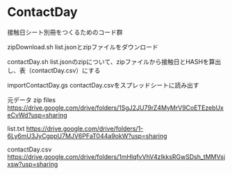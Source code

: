 # ContactDay
接触日シート別冊をつくるためのコード群

zipDownload.sh
list.jsonとzipファイルをダウンロード

contactDay.sh
list.jsonのzipについて、zipファイルから接触日とHASHを算出し、表（contactDay.csv）にする

importContactDay.gs
contactDay.csvをスプレッドシートに読み出す

元データ
zip files
https://drive.google.com/drive/folders/1SgJ2JU79rZ4MyMrV9CoETEzebUxeCvWd?usp=sharing

list.txt
https://drive.google.com/drive/folders/1-6Ly6mU3JyCgppU7MJV6PFaT044a9okW?usp=sharing

contactDay.csv
https://drive.google.com/drive/folders/1mHlqfvVhV4zlkksRGwSDsh_tMMVsjxsw?usp=sharing
